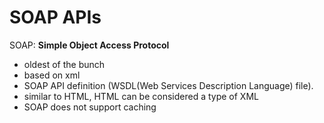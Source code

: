 # SOAP APIs

SOAP: **Simple Object Access Protocol**

- oldest of the bunch
- based on xml
- SOAP API definition (WSDL(Web Services Description Language) file).
- similar to HTML, HTML can be considered a type of XML
- SOAP does not support caching